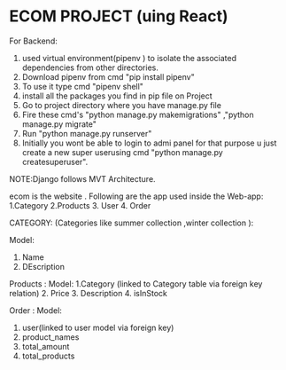 # ECOM PROJECT (uing React)
 
For Backend:
1. used virtual environment(pipenv ) to isolate the associated dependencies from other directories.
2. Download pipenv from cmd "pip install pipenv"
3. To use it type cmd "pipenv shell"
4. install all the packages you find in pip file on Project
5. Go to project directory where you have manage.py file
6. Fire these cmd's "python manage.py makemigrations" ,"python manage.py migrate"
7.  Run "python manage.py runserver"
8.  Initially you wont be able to login to admi panel for that purpose u just create a new super userusing cmd "python manage.py createsuperuser". 

NOTE:Django follows MVT Architecture.


ecom is the website .
Following are the app used inside the Web-app:
1.Category
2.Products
3. User
4. Order


CATEGORY: (Categories like summer collection ,winter collection ):

Model:
1. Name 
2. DEscription

Products :
Model:
1.Category (linked to Category table via foreign key relation)
2. Price
3. Description
4. isInStock


Order :
Model:
1. user(linked to user model via foreign key)
2. product_names
3. total_amount
4. total_products
